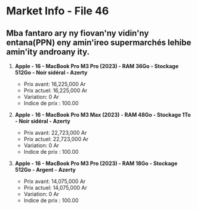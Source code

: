 # Market Info - File 46

## Mba fantaro ary ny fiovan'ny vidin'ny entana(PPN) eny amin'ireo supermarchés lehibe amin'ity androany ity.

1. **Apple - 16 - MacBook Pro M3 Pro (2023) - RAM 36Go - Stockage 512Go - Noir sidéral - Azerty**
   - Prix avant: 16,225,000 Ar
   - Prix actuel: 16,225,000 Ar
   - Variation: 0 Ar
   - Indice de prix : 100.00

2. **Apple - 16 - MacBook Pro M3 Max (2023) - RAM 48Go - Stockage 1To - Noir sidéral - Azerty**
   - Prix avant: 22,723,000 Ar
   - Prix actuel: 22,723,000 Ar
   - Variation: 0 Ar
   - Indice de prix : 100.00

3. **Apple - 16 - MacBook Pro M3 Pro (2023) - RAM 18Go - Stockage 512Go - Argent - Azerty**
   - Prix avant: 14,075,000 Ar
   - Prix actuel: 14,075,000 Ar
   - Variation: 0 Ar
   - Indice de prix : 100.00

